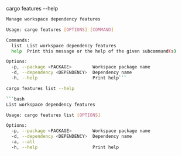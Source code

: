 cargo features --help

```bash
Manage workspace dependency features

Usage: cargo features [OPTIONS] [COMMAND]

Commands:
  list  List workspace dependency features
  help  Print this message or the help of the given subcommand(s)

Options:
  -p, --package <PACKAGE>        Workspace package name
  -d, --dependency <DEPENDENCY>  Dependency name
  -h, --help                     Print help```

cargo features list --help

```bash
List workspace dependency features

Usage: cargo features list [OPTIONS]

Options:
  -p, --package <PACKAGE>        Workspace package name
  -d, --dependency <DEPENDENCY>  Dependency name
  -a, --all
  -h, --help                     Print help
```
